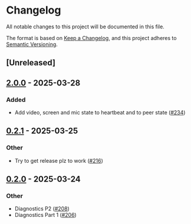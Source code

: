 # Changelog

All notable changes to this project will be documented in this file.

The format is based on [Keep a Changelog](https://keepachangelog.com/en/1.0.0/),
and this project adheres to [Semantic Versioning](https://semver.org/spec/v2.0.0.html).

## [Unreleased]

## [2.0.0](https://github.com/security-union/videocall-rs/compare/videocall-types-v1.0.0...videocall-types-v2.0.0) - 2025-03-28

### Added

- Add video, screen and mic state to heartbeat and to peer state ([#234](https://github.com/security-union/videocall-rs/pull/234))

## [0.2.1](https://github.com/security-union/videocall-rs/compare/videocall-types-v0.2.0...videocall-types-v0.2.1) - 2025-03-25

### Other

- Try to get release plz to work ([#216](https://github.com/security-union/videocall-rs/pull/216))

## [0.2.0](https://github.com/security-union/videocall-rs/compare/videocall-types-v0.1.0...videocall-types-v0.2.0) - 2025-03-24

### Other

- Diagnostics P2 ([#208](https://github.com/security-union/videocall-rs/pull/208))
- Diagnostics Part 1 ([#206](https://github.com/security-union/videocall-rs/pull/206))
